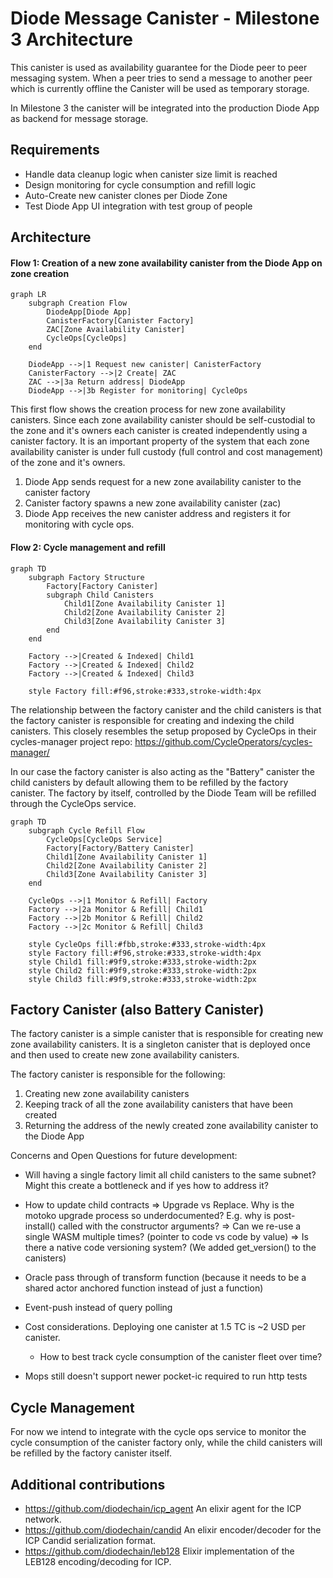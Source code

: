 # Diode Message Canister - Milestone 3 Architecture

This canister is used as availability guarantee for the Diode peer to peer messaging system. When a peer tries to send a message to another peer which is currently offline the Canister will be used as temporary storage.

In Milestone 3 the canister will be integrated into the production Diode App as backend for message storage.

## Requirements

- Handle data cleanup logic when canister size limit is reached
- Design monitoring for cycle consumption and refill logic
- Auto-Create new canister clones per Diode Zone
- Test Diode App UI integration with test group of people

## Architecture

#### Flow 1: Creation of a new zone availability canister from the Diode App on zone creation

```mermaid
graph LR
    subgraph Creation Flow
        DiodeApp[Diode App]
        CanisterFactory[Canister Factory]
        ZAC[Zone Availability Canister]
        CycleOps[CycleOps]
    end

    DiodeApp -->|1 Request new canister| CanisterFactory
    CanisterFactory -->|2 Create| ZAC
    ZAC -->|3a Return address| DiodeApp
    DiodeApp -->|3b Register for monitoring| CycleOps
```

This first flow shows the creation process for new zone availability canisters. Since each zone availability canister should be self-custodial to the zone and it's owners each canister is created independently using a canister factory. It is an important property of the system that each zone availability canister is under full custody (full control and cost management) of the zone and it's owners.

1. Diode App sends request for a new zone availability canister to the canister factory
2. Canister factory spawns a new zone availability canister (zac)
3. Diode App receives the new canister address and registers it for monitoring with cycle ops.

#### Flow 2: Cycle management and refill


```mermaid
graph TD
    subgraph Factory Structure
        Factory[Factory Canister]
        subgraph Child Canisters
            Child1[Zone Availability Canister 1]
            Child2[Zone Availability Canister 2]
            Child3[Zone Availability Canister 3]
        end
    end

    Factory -->|Created & Indexed| Child1
    Factory -->|Created & Indexed| Child2
    Factory -->|Created & Indexed| Child3

    style Factory fill:#f96,stroke:#333,stroke-width:4px
```

The relationship between the factory canister and the child canisters is that the factory canister is responsible for creating and indexing the child canisters. This closely resembles the setup proposed by CycleOps in their cycles-manager project repo: https://github.com/CycleOperators/cycles-manager/

In our case the factory canister is also acting as the "Battery" canister the child canisters by default allowing them to be refilled by the factory canister. The factory by itself, controlled by the Diode Team will be refilled through the CycleOps service.

```mermaid
graph TD
    subgraph Cycle Refill Flow
        CycleOps[CycleOps Service]
        Factory[Factory/Battery Canister]
        Child1[Zone Availability Canister 1]
        Child2[Zone Availability Canister 2]
        Child3[Zone Availability Canister 3]
    end

    CycleOps -->|1 Monitor & Refill| Factory
    Factory -->|2a Monitor & Refill| Child1
    Factory -->|2b Monitor & Refill| Child2
    Factory -->|2c Monitor & Refill| Child3

    style CycleOps fill:#fbb,stroke:#333,stroke-width:4px
    style Factory fill:#f96,stroke:#333,stroke-width:4px
    style Child1 fill:#9f9,stroke:#333,stroke-width:2px
    style Child2 fill:#9f9,stroke:#333,stroke-width:2px
    style Child3 fill:#9f9,stroke:#333,stroke-width:2px
```

## Factory Canister (also Battery Canister)

The factory canister is a simple canister that is responsible for creating new zone availability canisters. It is a singleton canister that is deployed once and then used to create new zone availability canisters.

The factory canister is responsible for the following:

1. Creating new zone availability canisters
2. Keeping track of all the zone availability canisters that have been created
3. Returning the address of the newly created zone availability canister to the Diode App

Concerns and Open Questions for future development:

- Will having a single factory limit all child canisters to the same subnet? Might this create a bottleneck and if yes how to address it?
- How to update child contracts
    => Upgrade vs Replace. Why is the motoko upgrade process so underdocumented? E.g. why is post-install() called with the constructor arguments?
    => Can we re-use a single WASM multiple times? (pointer to code vs code by value)
    => Is there a native code versioning system? (We added get_version() to the canisters)

- Oracle pass through of transform function (because it needs to be a shared actor anchored function instead of just a function)
- Event-push instead of query polling
- Cost considerations. Deploying one canister at 1.5 TC is ~2 USD per canister.
    - How to best track cycle consumption of the canister fleet over time?
- Mops still doesn't support newer pocket-ic required to run http tests

## Cycle Management

For now we intend to integrate with the cycle ops service to monitor the cycle consumption of the canister factory only, while the child canisters will be refilled by the factory canister itself.

## Additional contributions

- https://github.com/diodechain/icp_agent An elixir agent for the ICP network.
- https://github.com/diodechain/candid An elixir encoder/decoder for the ICP Candid serialization format.
- https://github.com/diodechain/leb128 Elixir implementation of the LEB128 encoding/decoding for ICP.